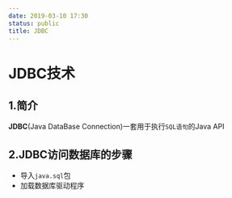 ```yaml
---
date: 2019-03-10 17:30
status: public
title: JDBC
---
```


# JDBC技术
## 1.简介
__JDBC__(Java DataBase Connection)一套用于执行`SQL语句`的Java API
## 2.JDBC访问数据库的步骤
- 导入`java.sql`包
- 加载数据库驱动程序
